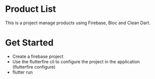 # Product List

This is a project manage products using Firebase, Bloc and Clean Dart.

# Get Started

- Create a firebase project
- Use the flutterfire cli to configure the project in the application (flutterfire configure)
- flutter run